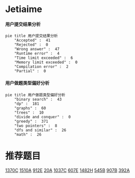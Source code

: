 # Jetiaime

<!-- tabs:start -->



#### **用户提交结果分析**

```mermaid
pie title 用户提交结果分析
    "Accepted" :  41
    "Rejected" :  0
    "Wrong answer" :  47
    "Runtime error" :  4
    "Time limit exceeded" :  6
    "Memory limit exceeded" :  0
    "Compilation error" :  2
    "Partial" :  0
```

#### **用户做题类型偏好分析**

```mermaid
pie title 用户做题类型偏好分析
    "binary search" :  43
    "dp" :  181
    "graphs" :  60
    "trees" :  10
    "divide and conquer" :  0
    "greedy" :  371
    "two pointers" :  8
    "dfs and similar" :  26
    "math" :  26
```



<!-- tabs:end -->
# 推荐题目
[1370C](https://codeforces.com/contest/1370/problem/C)
[1510A](https://codeforces.com/contest/1510/problem/A)
[912E](https://codeforces.com/contest/912/problem/E)
[20A](https://codeforces.com/contest/20/problem/A)
[1037C](https://codeforces.com/contest/1037/problem/C)
[607E](https://codeforces.com/contest/607/problem/E)
[1482H](https://codeforces.com/contest/1482/problem/H)
[545B](https://codeforces.com/contest/545/problem/B)
[907B](https://codeforces.com/contest/907/problem/B)
[392A](https://codeforces.com/contest/392/problem/A)
